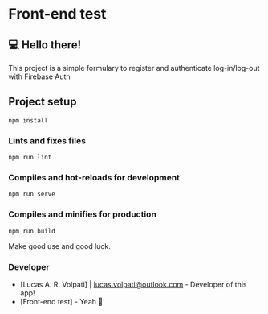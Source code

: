 # Front-end test

## 💻 Hello there!

This project is a simple formulary to register and authenticate log-in/log-out with Firebase Auth 

## Project setup
```
npm install

```

### Lints and fixes files
```
npm run lint
```

### Compiles and hot-reloads for development
```
npm run serve
```

### Compiles and minifies for production
```
npm run build
```

Make good use and good luck.
### Developer
* [Lucas A. R. Volpati] | <lucas.volpati@outlook.com> - Developer of this app!
* [Front-end test] - Yeah 🤘